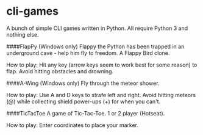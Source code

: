 # cli-games

A bunch of simple CLI games written in Python. All require Python 3 and nothing else.

####FlapPy (Windows only)
Flappy the Python has been trapped in an underground cave - help him fly to freedom. A Flappy Bird clone.

How to play: Hit any key (arrow keys seem to work best for some reason) to flap. Avoid hitting obstacles and drowning.

####A-Wing (Windows only)
Fly through the meteor shower.

How to play: Use A and D keys to strafe left and right. Avoid hitting meteors (@) while collecting shield power-ups (+) for when you can't.

####TicTacToe
A game of Tic-Tac-Toe. 1 or 2 player (Hotseat).

How to play: Enter coordinates to place your marker.
